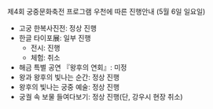 제4회 궁중문화축전 프로그램 우천에 따른 진행안내 (5월 6일 일요일)
- 고궁 한복사진전: 정상 진행
- 한글 타이포展: 일부 진행
  - 전시: 진행
  - 체험: 취소
- 해금 특별 공연 『왕후의 연회』: 미정
- 왕과 왕후의 빛나는 순간: 정상 진행
- 왕후의 빛나는 궁중 예술: 정상 진행
- 궁궐 속 보물 들여다보기: 정상 진행(단, 강우시 현장 취소)